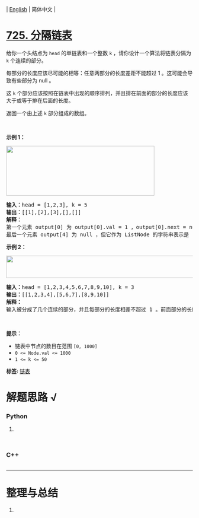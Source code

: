 | [English](README_EN.md) | 简体中文 |

# [725. 分隔链表](https://leetcode.cn/problems/split-linked-list-in-parts)
<p>给你一个头结点为 <code>head</code> 的单链表和一个整数 <code>k</code> ，请你设计一个算法将链表分隔为 <code>k</code> 个连续的部分。</p>

<p>每部分的长度应该尽可能的相等：任意两部分的长度差距不能超过 1 。这可能会导致有些部分为 null 。</p>

<p>这 <code>k</code> 个部分应该按照在链表中出现的顺序排列，并且排在前面的部分的长度应该大于或等于排在后面的长度。</p>

<p>返回一个由上述 <code>k</code> 部分组成的数组。</p>
&nbsp;

<p><strong>示例 1：</strong></p>
<img alt="" src="https://assets.leetcode.com/uploads/2021/06/13/split1-lc.jpg" style="width: 400px; height: 134px;" />
<pre>
<strong>输入：</strong>head = [1,2,3], k = 5
<strong>输出：</strong>[[1],[2],[3],[],[]]
<strong>解释：</strong>
第一个元素 output[0] 为 output[0].val = 1 ，output[0].next = null 。
最后一个元素 output[4] 为 null ，但它作为 ListNode 的字符串表示是 [] 。
</pre>

<p><strong>示例 2：</strong></p>
<img alt="" src="https://assets.leetcode.com/uploads/2021/06/13/split2-lc.jpg" style="width: 600px; height: 60px;" />
<pre>
<strong>输入：</strong>head = [1,2,3,4,5,6,7,8,9,10], k = 3
<strong>输出：</strong>[[1,2,3,4],[5,6,7],[8,9,10]]
<strong>解释：</strong>
输入被分成了几个连续的部分，并且每部分的长度相差不超过 1 。前面部分的长度大于等于后面部分的长度。
</pre>

<p>&nbsp;</p>

<p><strong>提示：</strong></p>

<ul>
	<li>链表中节点的数目在范围 <code>[0, 1000]</code></li>
	<li><code>0 &lt;= Node.val &lt;= 1000</code></li>
	<li><code>1 &lt;= k &lt;= 50</code></li>
</ul>

**标签:**  [链表](https://leetcode.cn/tag/linked-list) 
# 解题思路 √

### Python

1. 

```python

```


```python

```

### C++

```cpp

```

---



# 整理与总结

1. 
